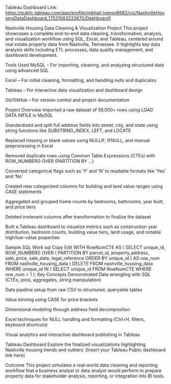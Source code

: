 Tableau Dashboard Link: https://public.tableau.com/app/profile/mikhail.ivanov8682/viz/NashvilleHousingDataDashboard_17521083222670/Dashboard1

Nashville Housing Data Cleaning & Visualization Project
This project showcases a complete end-to-end data cleaning, transformation, analysis, and visualization workflow using SQL, Excel, and Tableau, centered around real estate property data from Nashville, Tennessee. It highlights key data analysis skills including ETL processes, data quality management, and dashboard development.

Tools Used
MySQL – For importing, cleaning, and analyzing structured data using advanced SQL

Excel – For initial cleaning, formatting, and handling nulls and duplicates

Tableau – For interactive data visualization and dashboard design

Git/GitHub – For version control and project documentation

Project Overview
Imported a raw dataset of 56,000+ rows using LOAD DATA INFILE in MySQL

Standardized and split full address fields into street, city, and state using string functions like SUBSTRING_INDEX, LEFT, and LOCATE

Replaced missing or blank values using NULLIF, IFNULL, and manual preprocessing in Excel

Removed duplicate rows using Common Table Expressions (CTEs) with ROW_NUMBER() OVER (PARTITION BY ...)

Converted categorical flags such as ‘Y’ and ‘N’ to readable formats like ‘Yes’ and ‘No’

Created new categorized columns for building and land value ranges using CASE statements

Aggregated and grouped home counts by bedrooms, bathrooms, year built, and price tiers

Deleted irrelevant columns after transformation to finalize the dataset

Built a Tableau dashboard to visualize metrics such as construction year distribution, bedroom counts, building value tiers, land usage, and notable high/low-value properties

Sample SQL Work
sql
Copy
Edit
WITH RowNumCTE AS (
  SELECT unique_id,
         ROW_NUMBER() OVER (
           PARTITION BY parcel_id, property_address, sale_price, sale_date, legal_reference
           ORDER BY unique_id
         ) AS row_num
  FROM nashville_housing_data
)
DELETE FROM nashville_housing_data
WHERE unique_id IN (
  SELECT unique_id FROM RowNumCTE WHERE row_num > 1
);
Key Concepts Demonstrated
Data wrangling with SQL (CTEs, joins, aggregates, string manipulation)

Data pipeline setup from raw CSV to structured, queryable tables

Value binning using CASE for price brackets

Dimensional modeling through address field decomposition

Excel techniques for NULL handling and formatting (Ctrl+H, filters, keyboard shortcuts)

Visual analytics and interactive dashboard publishing in Tableau

Tableau Dashboard
Explore the finalized visualizations highlighting Nashville housing trends and outliers:
[Insert your Tableau Public dashboard link here]

Outcome
This project simulates a real-world data cleaning and reporting workflow that a business analyst or data analyst would perform to prepare property data for stakeholder analysis, reporting, or integration into BI tools.

